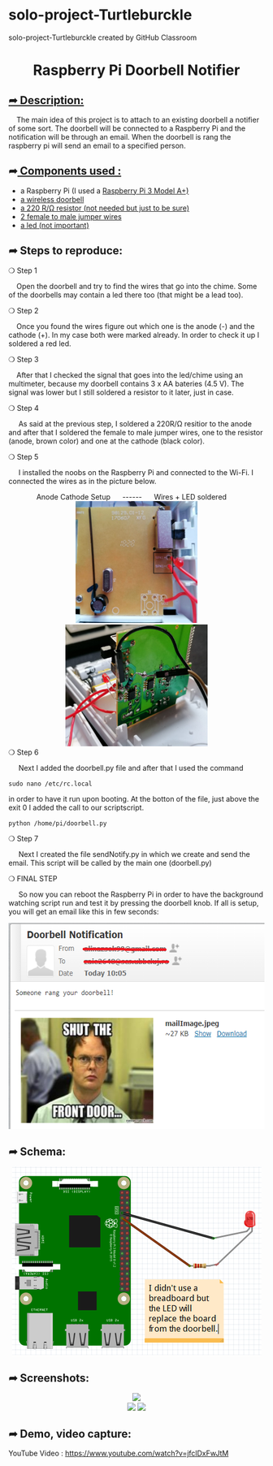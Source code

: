 # solo-project-Turtleburckle
solo-project-Turtleburckle created by GitHub Classroom
<h1 align="center"> Raspberry Pi Doorbell Notifier </h1> 

<h2 align="left"><u>&#10150; Description: </u></h2>
<p>&nbsp;&nbsp;&nbsp;&nbsp;The main idea of this project is to attach to an existing doorbell a notifier of some sort. The doorbell will be connected to a Raspberry Pi and the notification will be through an email. When the doorbell is rang the raspberry pi will send an email to a specified person.</p>
<p></p>
<h2 align="left">&#10150;<u> Components used :</u></h2>

<ul>
  <li> a Raspberry Pi (I used a <a href="https://www.optimusdigital.ro/ro/placi-raspberry-pi/7195-raspberry-pi-3-model-a-plus.html?search_query=raspberry+pi+3&results=400">Raspberry Pi 3 Model A+)</a></li>
  <li> <a href="https://www.bricodepot.ro/electrice/sisteme-de-securitate/set-wireless-sonerie-si-buton.html">a wireless doorbell </a></li>
  <li> <a href="https://www.optimusdigital.ro/ro/componente-electronice-rezistoare/10928-plusivo-kit-250-buc-rezistoare.html?search_query=rezistoare&results=78"> a 220 R/&#8486; resistor (not needed but just to be sure)</a></li>
  <li> <a href="https://www.optimusdigital.ro/ro/fire-fire-mufate/879-set-fire-mama-tata-10p-30-cm.html?search_query=fire&results=421">2 female to male jumper wires </a></li>
  <li> <a href="https://www.optimusdigital.ro/ro/optoelectronice-led-uri/696-led-rou-de-3-mm-cu-lentile-difuze.html?search_query=led&results=821">a led (not important) </a></li> 
</ul>

<p></p>
<h2> &#10150; Steps to reproduce:</h2>
  
  <div>&#10061; Step 1</div> 
  <p>&nbsp;&nbsp;&nbsp;&nbsp;Open the doorbell and try to find the wires that go into the chime. Some of the doorbells may contain a led there too (that might be a lead too).</p>
  <div>&#10061; Step 2</div> 
  <p>&nbsp;&nbsp;&nbsp;&nbsp;Once you found the wires figure out which one is the anode (-) and the cathode (+). In my case both were marked already. In order to check it up I soldered a red led.</p>
  <div> &#10061; Step 3 </div>
  <p>&nbsp;&nbsp;&nbsp;&nbsp;After that I checked the signal that goes into the led/chime using an multimeter, because my doorbell contains 3 x AA bateries (4.5 V). The signal was lower but I still soldered a resistor to it later, just in case.</p>
  <div> &#10061; Step 4 </div>
  
  <p>&nbsp;&nbsp;&nbsp;&nbsp; As said at the previous step, I soldered a 220R/&#8486; resitior to the anode and after that I soldered the female to male jumper wires, one to the resistor (anode, brown color) and one at the cathode (black color).</p>
  <div> &#10061; Step 5 </div>
  <p>&nbsp;&nbsp;&nbsp;&nbsp; I installed the noobs on the Raspberry Pi and connected to the Wi-Fi. I connected the wires as in the picture below.</p>
  <div align="center">Anode Cathode Setup &nbsp;&nbsp;&nbsp;&nbsp;  ------ &nbsp;&nbsp;&nbsp;&nbsp; Wires + LED soldered &nbsp;&nbsp;&nbsp;&nbsp;</div>
  <div align="center">
  <img src="anodeCathode.jpeg" alt="Anode and Cathode in my project" width="240" height="240"></img>
  <img src="WiresSoldered.jpeg" alt="Wired Soldered" width="280" height="240"></img>
  </div>
  <div> &#10061; Step 6 </div>
  <p>&nbsp;&nbsp;&nbsp;&nbsp; Next I added the doorbell.py file and after that I used the command </p>
  
  ```
  sudo nano /etc/rc.local
  ```
  
  <p>in order to have it run upon booting. At the botton of the file, just above the exit 0 I added the call to our scriptscript.</p>
  
  ```
  python /home/pi/doorbell.py
  ```
  <div> &#10061; Step 7 </div>
  <p>&nbsp;&nbsp;&nbsp;&nbsp; Next I created the file sendNotify.py in which we create and send the email. This script will be called by the main one (doorbell.py)</p>
  
  <div> &#10061; FINAL STEP </div>
  <p>&nbsp;&nbsp;&nbsp;&nbsp; So now you can reboot the Raspberry Pi in order to have the background watching script run and test it by pressing the doorbell knob. If all is setup, you will get an email like this in few seconds: </p>
  <div align="center"><img src="doorbellMail.PNG" alt="Doorbell Mail Recieved"  width="580" height="406"></img></div>
  
  <h2> &#10150; Schema:</h2>
  <div align="center"><img src="Schema.PNG"></img></div>
  
  <h2>&#10150; Screenshots: </h2>
  <div align="center"><img src="openSoldered.gif" ></img></div>
  <div align="center">
  <img src="openFunctioning.gif"></img>
  <img src="closedFunctioning.gif"></img>
  </div>
  
  <h2>&#10150; Demo, video capture: </h2>
  
  YouTube Video : https://www.youtube.com/watch?v=jfclDxFwJtM
  



